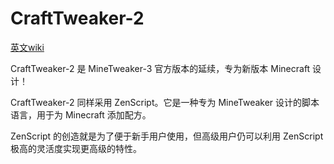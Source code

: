 # CraftTweaker-2

[英文wiki](https://docs.blamejared.com/1.12/en/index)

CraftTweaker-2 是 MineTweaker-3 官方版本的延续，专为新版本 Minecraft 设计！

CraftTweaker-2 同样采用 ZenScript。它是一种专为 MineTweaker 设计的脚本语言，用于为 Minecraft 添加配方。  

ZenScript 的创造就是为了便于新手用户使用，但高级用户仍可以利用 ZenScript 极高的灵活度实现更高级的特性。

